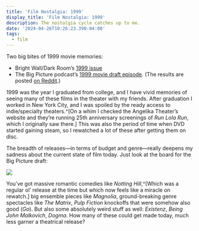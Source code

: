 ```yaml
---
title: 'Film Nostalgia: 1999'
display_title: 'Film Nostalgia: 1999'
description: The nostalgia cycle catches up to me.
date: '2024-04-26T10:26:23.390-04:00'
tags:
  - film
---
```


Two big bites of 1999 movie memories:

* Bright Wall/Dark Room’s [1999 issue](https://www.brightwalldarkroom.com/magazine/issues/issue129/)
* The Big Picture podcast’s [1999 movie draft episode](https://www.theringer.com/2024/4/16/24131686/best-1999-movie-draft-the-matrix). (The results are posted [on Reddit](https://www.reddit.com/r/TheBigPicture/comments/1cb92j1/the_big_picture_on_x_here_are_the_results_from/).)

1999 was the year I graduated from college, and I have vivid memories of seeing many of these films in the theater with my friends. After graduation I worked in New York City, and I was spoiled by the ready access to indie/specialty theaters.^[On a whim I checked the Angelika Theater’s website and they’re running 25th anniversary screenings of *Run Lola Run*, which I originally saw there.] This was also the period of time when DVD started gaining steam, so I rewatched a lot of these after getting them on disc.

The breadth of releases—in terms of budget and genre—really deepens my sadness about the current state of film today. Just look at the board for the Big Picture draft:

![](the-big-picture-1999-draft.jpg)

You’ve got massive romantic comedies like *Notting Hill*,^[Which was a regular ol’ release at the time but which now feels like a miracle on rewatch.] big ensemble pieces like *Magnolia*, ground-breaking genre spectacles like *The Matrix*, *Pulp Fiction* knockoffs that were somehow also good (*Go*). But also some absolutely weird stuff as well: *Existenz*, *Being John Malkovich*, *Dogma*. How many of these could get made today, much less garner a theatrical release?


